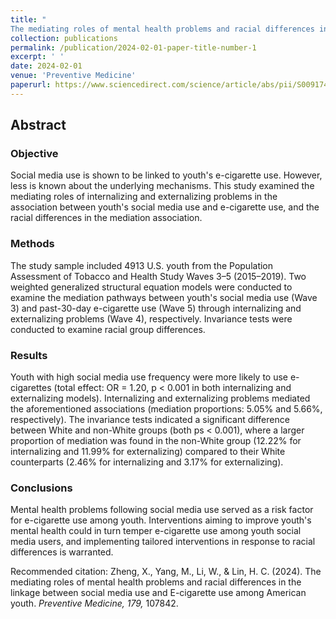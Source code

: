 ```yaml
---
title: "
The mediating roles of mental health problems and racial differences in the linkage between social media use and E-cigarette use among American youth"
collection: publications
permalink: /publication/2024-02-01-paper-title-number-1
excerpt: ' '
date: 2024-02-01
venue: 'Preventive Medicine'
paperurl: https://www.sciencedirect.com/science/article/abs/pii/S0091743523004280
---
```

## Abstract

### Objective
Social media use is shown to be linked to youth's e-cigarette use. However, less is known about the underlying mechanisms. This study examined the mediating roles of internalizing and externalizing problems in the association between youth's social media use and e-cigarette use, and the racial differences in the mediation association.

### Methods
The study sample included 4913 U.S. youth from the Population Assessment of Tobacco and Health Study Waves 3–5 (2015–2019). Two weighted generalized structural equation models were conducted to examine the mediation pathways between youth's social media use (Wave 3) and past-30-day e-cigarette use (Wave 5) through internalizing and externalizing problems (Wave 4), respectively. Invariance tests were conducted to examine racial group differences.

### Results
Youth with high social media use frequency were more likely to use e-cigarettes (total effect: OR = 1.20, p < 0.001 in both internalizing and externalizing models). Internalizing and externalizing problems mediated the aforementioned associations (mediation proportions: 5.05% and 5.66%, respectively). The invariance tests indicated a significant difference between White and non-White groups (both ps < 0.001), where a larger proportion of mediation was found in the non-White group (12.22% for internalizing and 11.99% for externalizing) compared to their White counterparts (2.46% for internalizing and 3.17% for externalizing).

### Conclusions
Mental health problems following social media use served as a risk factor for e-cigarette use among youth. Interventions aiming to improve youth's mental health could in turn temper e-cigarette use among youth social media users, and implementing tailored interventions in response to racial differences is warranted.


Recommended citation: Zheng, X., Yang, M., Li, W., & Lin, H. C. (2024). The mediating roles of mental health problems and racial differences in the linkage between social media use and E-cigarette use among American youth. *Preventive Medicine, 179,* 107842.
